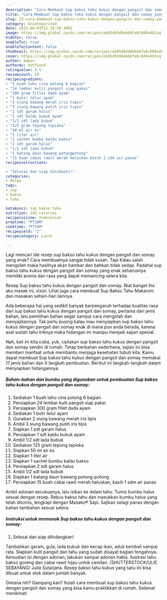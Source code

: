 ```yaml
---
description: "Cara Membuat Sup bakso tahu kukus dengan pangsit dan somay yang Bisa Manjain Lidah, Buat Buka Puasa}"
title: "Cara Membuat Sup bakso tahu kukus dengan pangsit dan somay yang Bisa Manjain Lidah, Buat Buka Puasa}"
slug: 23-cara-membuat-sup-bakso-tahu-kukus-dengan-pangsit-dan-somay-yang-bisa-manjain-lidah-buat-buka-puasa
category: Uncategorized
date: 2022-06-03T22:18:56.498Z
image: https://img-global.cpcdn.com/recipes/eb85d93d8eb68fe8/680x482cq70/sup-bakso-tahu-kukus-dengan-pangsit-dan-somay-foto-resep-utama.jpg
hideToc: false
enableToc: true
enableTocContent: false
thumbnail: https://img-global.cpcdn.com/recipes/eb85d93d8eb68fe8/680x482cq70/sup-bakso-tahu-kukus-dengan-pangsit-dan-somay-foto-resep-utama.jpg
cover: https://img-global.cpcdn.com/recipes/eb85d93d8eb68fe8/680x482cq70/sup-bakso-tahu-kukus-dengan-pangsit-dan-somay-foto-resep-utama.jpg
author: Admin
authorAv: notfound
ratingvalue: 4.5
reviewcount: 19
recipeingredient:
- "1 buah tahu cina potong 6 bagian"
- "24 lembar kulit pangsit siap pakai"
- "300 gram fillet dada ayam"
- "1 butir telur ayam"
- "2 siung bawang merah iris tipis"
- "3 siung bawang putih iris tipis"
- "1 sdt garam halus"
- "1 sdt kaldu bubuk ayam"
- "1/2 sdt lada bubuk"
- "125 gram tepung tapioka"
- "50 ml air es"
- "1 liter air"
- "1 sachet bumbu kaldu bakso"
- "2 sdt garam halus"
- "1/2 sdt lada bubuk"
- "1 batang daun bawang potongpotong"
- "15 buah cabai rawit merah haluskan kasih 1 sdm air panas"
recipeinstructions:

- "Selesai dan siap dinikmati!"
categories:
- Resep
tags:
- sup
- bakso
- tahu

katakunci: sup bakso tahu 
nutrition: 243 calories
recipecuisine: Indonesian
preptime: "PT10M"
cooktime: "PT34M"
recipeyield: "2"
recipecategory: Lunch

---
```



Lagi mencari ide resep sup bakso tahu kukus dengan pangsit dan somay yang enak? Cara membuatnya sangat tidak susah. Tapi Kalau salah mengolah maka hasilnya akan hambar dan bahkan tidak sedap. Padahal sup bakso tahu kukus dengan pangsit dan somay yang enak seharusnya memiliki aroma dan rasa yang dapat memancing selera kita.


Resep Sup bakso tahu kukus dengan pangsit dan somay. Niat banget lho aku masak ini, xixixi. Lihat juga cara membuat Sup Bakso Tahu Makaroni dan masakan sehari-hari lainnya.

Ada beberapa hal yang sedikit banyak berpengaruh terhadap kualitas rasa dari sup bakso tahu kukus dengan pangsit dan somay, pertama dari jenis bahan, lalu pemilihan bahan segar sampai cara mengolah dan menyajikannya. Tak perlu pusing kalau mau menyiapkan sup bakso tahu kukus dengan pangsit dan somay enak di mana pun anda berada, karena asal sudah tahu triknya maka hidangan ini mampu menjadi sajian spesial.


Nah, kali ini kita coba, yuk, ciptakan sup bakso tahu kukus dengan pangsit dan somay sendiri di rumah. Tetap berbahan sederhana, sajian ini bisa memberi manfaat untuk membantu menjaga kesehatan tubuh kita. Kamu dapat membuat Sup bakso tahu kukus dengan pangsit dan somay memakai 17 jenis bahan dan 0 langkah pembuatan. Berikut ini langkah-langkah dalam menyiapkan hidangannya.

<!--inarticleads1-->

##### Bahan-bahan dan bumbu yang digunakan untuk pembuatan Sup bakso tahu kukus dengan pangsit dan somay:

1. Sediakan 1 buah tahu cina potong 6 bagian
1. Persiapkan 24 lembar kulit pangsit siap pakai
1. Persiapkan 300 gram fillet dada ayam
1. Sediakan 1 butir telur ayam
1. Gunakan 2 siung bawang merah iris tipis
1. Ambil 3 siung bawang putih iris tipis
1. Siapkan 1 sdt garam halus
1. Persiapkan 1 sdt kaldu bubuk ayam
1. Ambil 1/2 sdt lada bubuk
1. Sediakan 125 gram tepung tapioka
1. Siapkan 50 ml air es
1. Siapkan 1 liter air
1. Siapkan 1 sachet bumbu kaldu bakso
1. Persiapkan 2 sdt garam halus
1. Ambil 1/2 sdt lada bubuk
1. Siapkan 1 batang daun bawang potong-potong
1. Persiapkan 15 buah cabai rawit merah haluskan, kasih 1 sdm air panas


Ambil adonan secukupnya, lalu isikan ke dalam tahu. Tumis bumbu halus sesuai dengan resep. Rebus bakso tahu dan masukkan bumbu halus yang telah ditumis, lengkapi dengan Masako® Sapi. Sajikan selagi panas dengan bahan tambahan sesuai selera. 

<!--inarticleads2-->

##### Instruksi untuk memasak Sup bakso tahu kukus dengan pangsit dan somay:


1. Selesai dan siap dihidangkan!

Tambahkan garam, gula, lada bubuk dan kecap ikan, aduk kembali sampai rata. Siapkan kulit pangsit dan tahu yang sudah disayat bagian tengahnya. Kemudian isi dengan adonan, lakukan sampai adonan habis. Ilustrasi tahu bakso goreng dan cabai rawit hijau untuk camilan. (SHUTTERSTOCK/ULIE SEBAYANG) Julie Sutarjana. Resep bakso tahu kukus yang satu ini bisa dibuat untuk stok dalam jumlah banyak. 

Gimana nih? Gampang kan? Itulah cara membuat sup bakso tahu kukus dengan pangsit dan somay yang bisa kamu praktikkan di rumah. Selamat menikmati
